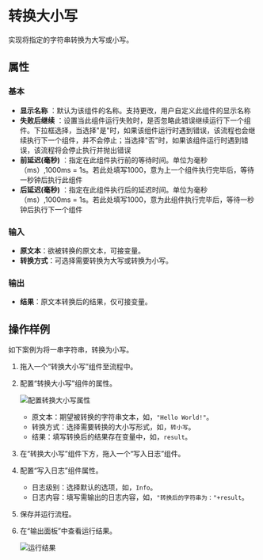 # 转换大小写

实现将指定的字符串转换为大写或小写。

## 属性

### 基本

- **显示名称** ：默认为该组件的名称。支持更改，用户自定义此组件的显示名称
- **失败后继续** ：设置当此组件运行失败时，是否忽略此错误继续运行下一个组件。下拉框选择，当选择"是"时，如果该组件运行时遇到错误，该流程也会继续执行下一个组件，并不会停止；当选择"否"时，如果该组件运行时遇到错误，该流程将会停止执行并抛出错误
- **前延迟(毫秒)** ：指定在此组件执行前的等待时间。单位为毫秒（ms）,1000ms = 1s。若此处填写1000，意为上一个组件执行完毕后，等待一秒钟后执行此组件
- **后延迟(毫秒)** ：指定在此组件执行后的延迟时间。单位为毫秒（ms）,1000ms = 1s。若此处填写1000，意为此组件执行完毕后，等待一秒钟后执行下一个组件

### 输入

- **原文本**：欲被转换的原文本，可接变量。
- **转换方式**：可选择需要转换为大写或转换为小写。

### 输出

- **结果**：原文本转换后的结果，仅可接变量。

## 操作样例

如下案例为将一串字符串，转换为小写。

1. 拖入一个“转换大小写”组件至流程中。
2. 配置“转换大小写”组件的属性。

    ![配置转换大小写属性](https://docimages.blob.core.chinacloudapi.cn/images/Activities/covertcase20210427.png)

    - 原文本：期望被转换的字符串文本，如，`"Hello World!"`。
    - 转换方式：选择需要转换的大小写形式，如，`转小写`。
    - 结果：填写转换后的结果存在变量中，如，`result`。

3. 在“转换大小写”组件下方，拖入一个“写入日志”组件。
4. 配置“写入日志”组件属性。

    - 日志级别：选择默认的选项，如，`Info`。
    - 日志内容：填写需输出的日志内容，如，`"转换后的字符串为："+result`。

5. 保存并运行流程。
6. 在“输出面板”中查看运行结果。

   ![运行结果](https://docimages.blob.core.chinacloudapi.cn/images/Activities/convertcase20210427.png)